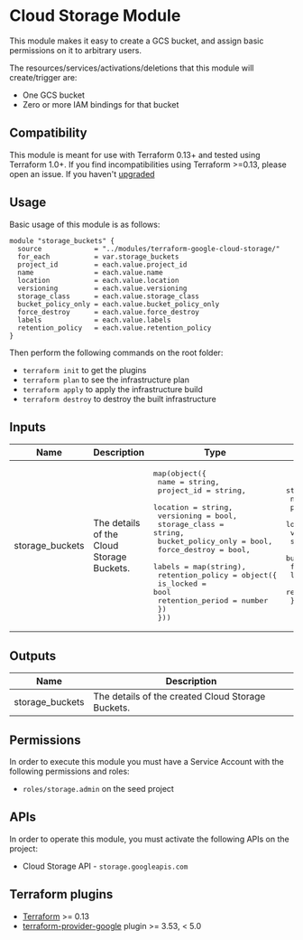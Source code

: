 # Cloud Storage Module

This module makes it easy to create a GCS bucket, and assign basic permissions on it to arbitrary users.

The resources/services/activations/deletions that this module will create/trigger are:

- One GCS bucket
- Zero or more IAM bindings for that bucket

## Compatibility
This module is meant for use with Terraform 0.13+ and tested using Terraform 1.0+. If you find incompatibilities using Terraform >=0.13, please open an issue.
 If you haven't
[upgraded](https://www.terraform.io/upgrade-guides/0-13.html)

## Usage

Basic usage of this module is as follows:

```
module "storage_buckets" {
  source             = "../modules/terraform-google-cloud-storage/"
  for_each           = var.storage_buckets
  project_id         = each.value.project_id
  name               = each.value.name
  location           = each.value.location
  versioning         = each.value.versioning
  storage_class      = each.value.storage_class
  bucket_policy_only = each.value.bucket_policy_only
  force_destroy      = each.value.force_destroy
  labels             = each.value.labels
  retention_policy   = each.value.retention_policy
}
```

Then perform the following commands on the root folder:

- `terraform init` to get the plugins
- `terraform plan` to see the infrastructure plan
- `terraform apply` to apply the infrastructure build
- `terraform destroy` to destroy the built infrastructure

## Inputs

| Name | Description | Type | Default | Required |
|------|-------------|------|---------|:--------:|
| storage\_buckets | The details of the Cloud Storage Buckets. | <pre>map(object({<br>    name               = string,<br>    project_id         = string,<br>    location           = string,<br>    versioning         = bool,<br>    storage_class      = string,<br>    bucket_policy_only = bool,<br>    force_destroy      = bool,<br>    labels             = map(string),<br>    retention_policy = object({<br>      is_locked        = bool<br>      retention_period = number<br>    })<br>  }))</pre> | <pre>storage_bucket = {<br>      name               = ""<br>      project_id         = ""<br>      location           = ""<br>      versioning         = true<br>      storage_class      = ""<br>      bucket_policy_only = true<br>      force_destroy      = false<br>      labels             = {}<br>      retention_policy   = null<br>    }</pre> | yes |

## Outputs

| Name | Description |
|------|-------------|
| storage\_buckets | The details of the created Cloud Storage Buckets. | 

## Permissions

In order to execute this module you must have a Service Account with the following permissions and roles:

- `roles/storage.admin` on the seed project

## APIs

In order to operate this module, you must activate the following APIs on
the project:

- Cloud Storage API - `storage.googleapis.com`

## Terraform plugins

- [Terraform](https://www.terraform.io/downloads.html) >= 0.13
- [terraform-provider-google](https://github.com/terraform-providers/terraform-provider-google) plugin >= 3.53, < 5.0